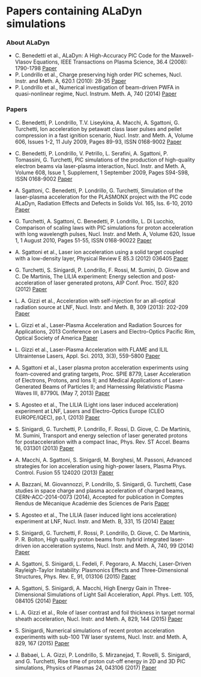# Papers containing ALaDyn simulations

### About ALaDyn
- C. Benedetti et al., 
ALaDyn: A High-Accuracy PIC Code for the Maxwell-Vlasov Equations, 
IEEE Transactions on Plasma Science, 36.4 (2008): 1790-1798 
[Paper](http://dx.doi.org/10.1109/TPS.2008.927143)
- P. Londrillo et al., 
Charge preserving high order PIC schemes, 
Nucl. Instr. and Meth. A, 620.1 (2010): 28-35 
[Paper](http://www.sciencedirect.com/science/article/pii/S0168900210001233)
- P. Londrillo et al., 
Numerical investigation of beam-driven PWFA in quasi-nonlinear regime, 
Nucl. Instrum. Meth. A, 740 (2014) 
[Paper](http://www.sciencedirect.com/science/article/pii/S0168900213013740)


### Papers
- C. Benedetti, P. Londrillo, T.V. Liseykina, A. Macchi, A. Sgattoni, G. Turchetti, 
Ion acceleration by petawatt class laser pulses and pellet compression in a fast ignition scenario, 
Nucl. Instr. and Meth. A, Volume 606, Issues 1-2, 11 July 2009, Pages 89-93, ISSN 0168-9002
[Paper](http://www.sciencedirect.com/science/article/pii/S0168900209005531)

- C. Benedetti, P. Londrillo, V. Petrillo, L. Serafini, A. Sgattoni, P. Tomassini, G. Turchetti, 
PIC simulations of the production of high-quality electron beams via laser-plasma interaction, 
Nucl. Instr. and Meth. A, Volume 608, Issue 1, Supplement, 1 September 2009, Pages S94-S98, ISSN 0168-9002
[Paper](http://www.sciencedirect.com/science/article/pii/S0168900209009784)

- A. Sgattoni, C. Benedetti, P. Londrillo, G. Turchetti, 
Simulation of the laser-plasma acceleration for the PLASMONX project with the PIC code ALaDyn, 
Radiation Effects and Defects in Solids Vol. 165, Iss. 6-10, 2010
[Paper](http://www.tandfonline.com/doi/abs/10.1080/10420151003732072)

- G. Turchetti, A. Sgattoni, C. Benedetti, P. Londrillo, L. Di Lucchio, 
Comparison of scaling laws with PIC simulations for proton acceleration with long wavelength pulses, 
Nucl. Instr. and Meth. A, Volume 620, Issue 1, 1 August 2010, Pages 51-55, ISSN 0168-90022
[Paper](http://www.sciencedirect.com/science/article/pii/S0168900210001270)

- A. Sgattoni et al., 
Laser ion acceleration using a solid target coupled with a low-density layer, 
Physical Review E 85.3 (2012) 036405
[Paper](http://journals.aps.org/pre/abstract/10.1103/PhysRevE.85.036405)

- G. Turchetti, S. Sinigardi, P. Londrillo, F. Rossi, M. Sumini, D. Giove and C. De Martinis, 
The LILIA experiment: Energy selection and post-acceleration of laser generated protons, 
AIP Conf. Proc. 1507, 820 (2012)
[Paper](http://scitation.aip.org/content/aip/proceeding/aipcp/10.1063/1.4773804)

- L. A. Gizzi et al., 
Acceleration with self-injection for an all-optical radiation source at LNF, 
Nucl. Instr. and Meth. B, 309 (2013): 202-209
[Paper](http://www.sciencedirect.com/science/article/pii/S0168583X13003017)

- L. Gizzi et al., 
Laser-Plasma Acceleration and Radiation Sources for Applications, 
2013 Conference on Lasers and Electro-Optics Pacific Rim, Optical Society of America
[Paper](http://www.opticsinfobase.org/abstract.cfm?uri=CLEOPR-2013-TuD3_1)

- L. Gizzi et al., 
Laser-Plasma Acceleration with FLAME and ILIL Ultraintense Lasers, 
Appl. Sci. 2013, 3(3), 559-5800
[Paper](http://www.mdpi.com/2076-3417/3/3/559)

- A. Sgattoni et al., 
Laser plasma proton acceleration experiments using foam-covered and grating targets, 
Proc. SPIE 8779, Laser Acceleration of Electrons, Protons, and Ions II; and 
Medical Applications of Laser-Generated Beams of Particles II; and Harnessing 
Relativistic Plasma Waves III, 87790L (May 7, 2013)
[Paper](http://proceedings.spiedigitallibrary.org/proceeding.aspx?articleid=1686153)

- S. Agosteo et al., 
The LILIA (Light ions laser induced acceleration) experiment at LNF, 
Lasers and Electro-Optics Europe (CLEO EUROPE/IQEC), pp.1, (2013)
[Paper](http://ieeexplore.ieee.org/stamp/stamp.jsp?tp=&arnumber=6801173&isnumber=6800590)

- S. Sinigardi, G. Turchetti, P. Londrillo, F. Rossi, D. Giove, C. De Martinis, M. Sumini, 
Transport and energy selection of laser generated protons for postacceleration with a compact linac, 
Phys. Rev. ST Accel. Beams 16, 031301 (2013)
[Paper](http://journals.aps.org/prstab/abstract/10.1103/PhysRevSTAB.16.031301)

- A. Macchi, A. Sgattoni, S. Sinigardi, M. Borghesi, M. Passoni, 
Advanced strategies for ion acceleration using high-power lasers, 
Plasma Phys. Control. Fusion 55 124020 (2013)
[Paper](http://iopscience.iop.org/0741-3335/55/12/124020/)

- A. Bazzani, M. Giovannozzi, P. Londrillo, S. Sinigardi, G. Turchetti, 
Case studies in space charge and plasma acceleration of charged beams, 
CERN-ACC-2014-0073 (2014), Accepted for publication in Comptes Rendus de Mècanique Acadèmie des Sciences de Paris
[Paper](http://cds.cern.ch/record/1712519/files/CERN-ACC-2014-0073.pdf)

- S. Agosteo et al., 
The LILIA (laser induced light ions acceleration) experiment at LNF, 
Nucl. Instr. and Meth. B, 331, 15 (2014)
[Paper](http://www.sciencedirect.com/science/article/pii/S0168583X14001207)

- S. Sinigardi, G. Turchetti, F. Rossi, P. Londrillo, D. Giove, C. De Martinis, P. R. Bolton, 
High quality proton beams from hybrid integrated laser-driven ion acceleration systems, 
Nucl. Instr. and Meth. A, 740, 99 (2014)
[Paper](http://www.sciencedirect.com/science/article/pii/S0168900213014873)

- A. Sgattoni, S. Sinigardi, L. Fedeli, F. Pegoraro, A. Macchi, 
Laser-Driven Rayleigh-Taylor Instability: Plasmonics Effects and Three-Dimensional Structures, 
Phys. Rev. E, 91, 013106 (2015)
[Paper](http://journals.aps.org/pre/abstract/10.1103/PhysRevE.91.013106)

- A. Sgattoni, S. Sinigardi, A. Macchi, 
High Energy Gain in Three-Dimensional Simulations of Light Sail Acceleration, 
Appl. Phys. Lett. 105, 084105 (2014)
[Paper](http://aip.scitation.org/doi/10.1063/1.4894092)

- L. A. Gizzi et al.,
Role of laser contrast and foil thickness in target normal sheath acceleration,
Nucl. Instr. and Meth. A, 829, 144 (2015)
[Paper](http://www.sciencedirect.com/science/article/pii/S0168900216000528)

- S. Sinigardi, 
Numerical simulations of recent proton acceleration experiments with sub-100 TW laser systems,
Nucl. Instr. and Meth. A, 829, 167 (2015)
[Paper](http://www.sciencedirect.com/science/article/pii/S0168900216301620)

- J. Babaei, L. A. Gizzi, P. Londrillo, S. Mirzanejad, T. Rovelli, S. Sinigardi, and G. Turchetti, 
Rise time of proton cut-off energy in 2D and 3D PIC simulations, 
Physics of Plasmas 24, 043106 (2017) 
[Paper](http://dx.doi.org/10.1063/1.4979901)
